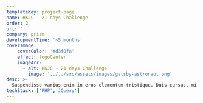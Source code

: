 ```yaml
---
templateKey: project-page
name: HKJC - 21 days Challenge
order: 2
url: ''
company: prizm
developmentTime: '~5 months'
coverImage:
    coverColor: '#d3f0fa'
    effect: logoCenter
    imageArr: 
      - alt: HKJC - 21 days Challenge
        image: '../../src/assets/images/gatsby-astronaut.png'
desc: >-
  Suspendisse varius enim in eros elementum tristique. Duis cursus, mi quis viverra ornare, eros dolor interdum nulla.
techStack: ['PHP','JQuery']
---
```

